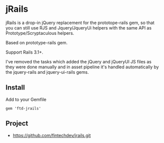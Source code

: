 jRails
======

jRails is a drop-in jQuery replacement for the prototope-rails gem, so that you can still use RJS and Jquery/JqueryUi helpers with the same API as Prototype/Scryptaculous helpers.

Based on prototype-rails gem.

Support Rails 3.1+.

I've removed the tasks which added the jQuery and jQueryUI JS files as they were done manually and in asset pipeline it's handled automatically by the jquery-rails and jquery-ui-rails gems.

Install
-------

Add to your Gemfile

    gem 'ftd-jrails'

Project
-------

* https://github.com/fintechdev/jrails.git

